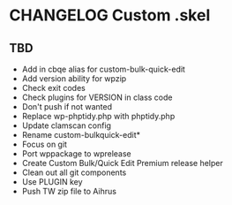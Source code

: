 # CHANGELOG Custom .skel

## TBD
* Add in cbqe alias for custom-bulk-quick-edit
* Add version ability for wpzip
* Check exit codes
* Check plugins for VERSION in class code
* Don't push if not wanted
* Replace wp-phptidy.php with phptidy.php
* Update clamscan config
* Rename custom-bulkquick-edit*
* Focus on git
* Port wppackage to wprelease
* Create Custom Bulk/Quick Edit Premium release helper
* Clean out all git components
* Use PLUGIN key
* Push TW zip file to Aihrus
